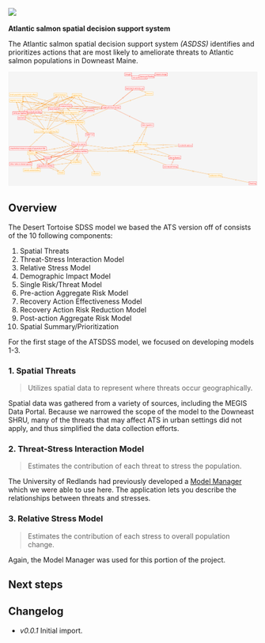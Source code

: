 ![](http://img.shields.io/badge/version-alpha-red.svg?style=flat)

__Atlantic salmon spatial decision support system__

The Atlantic salmon spatial decision support system _(ASDSS)_ identifies and prioritizes actions that are most likely to ameliorate threats to Atlantic salmon populations in Downeast Maine. 

![](https://raw.githubusercontent.com/salmonhabitat/sdss/master/ats.jpg)

## Overview

The Desert Tortoise SDSS model we based the ATS version off of consists of the 10 following components:

1. Spatial Threats
2. Threat-Stress Interaction Model
3. Relative Stress Model
4. Demographic Impact Model
5. Single Risk/Threat Model
6. Pre-action Aggregate Risk Model
7. Recovery Action Effectiveness Model
8. Recovery Action Risk Reduction Model
9. Post-action Aggregate Risk Model
10. Spatial Summary/Prioritization

For the first stage of the ATSDSS model, we focused on developing models 1-3.

### 1. Spatial Threats

> Utilizes spatial data to represent where threats occur geographically.

Spatial data was gathered from a variety of sources, including the MEGIS Data Portal. Because we narrowed the scope of the model to the Downeast SHRU, many of the threats that may affect ATS in urban settings did not apply, and thus simplified the data collection efforts.

### 2. Threat-Stress Interaction Model

> Estimates the contribution of each threat to stress the population.

The University of Redlands had previously developed a [Model Manager](http://www.spatial.redlands.edu/dtro/modelmanager/) which we were able to use here. The application lets you describe the relationships between threats and stresses.

### 3. Relative Stress Model

> Estimates the contribution of each stress to overall population change.

Again, the Model Manager was used for this portion of the project.

## Next steps

## Changelog

- _v0.0.1_ Initial import.

